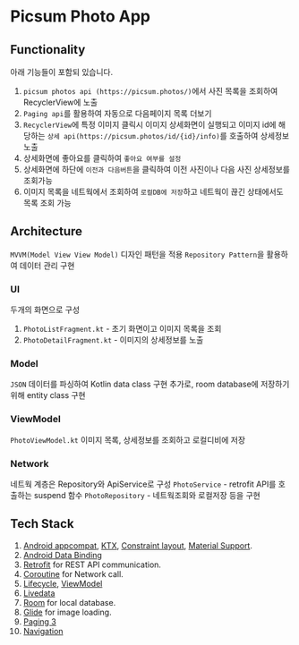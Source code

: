 # Picsum Photo App

## Functionality
아래 기능들이 포함되 있습니다.
1. `picsum photos api (https://picsum.photos/)`에서 사진 목록을 조회하여 RecyclerView에 노출
2. `Paging api`를 활용하여 자동으로 다음페이지 목록 더보기
3. `RecyclerView`에 특정 이미지 클릭시 이미지 상세화면이 실행되고 이미지 id에 해당하는 `상세 api(https://picsum.photos/id/{id}/info)`를 호출하여 상세정보 노출
4. 상세화면에 좋아요를 클릭하여 `좋아요 여부를 설정`
5. 상세화면에 하단에 `이전과 다음버튼`을 클릭하여 이전 사진이나 다음 사진 상세정보를 조회가능
6. 이미지 목록을 네트웍에서 조회하여 `로컬DB에 저장`하고 네트웍이 끊긴 상태에서도 목록 조회 가능

## Architecture
`MVVM(Model View View Model)` 디자인 패턴을 적용
`Repository Pattern`을 활용하여 데이터 관리 구현

### UI
두개의 화면으로 구성
1. `PhotoListFragment.kt` - 초기 화면이고 이미지 목록을 조회
2. `PhotoDetailFragment.kt` - 이미지의 상세정보를 노출

### Model
`JSON` 데이터를 파싱하여 Kotlin data class 구현
추가로, room database에 저장하기위해 entity class 구현

### ViewModel
`PhotoViewModel.kt`
이미지 목록, 상세정보를 조회하고 로컬디비에 저장

### Network
네트웍 계층은 Repository와 ApiService로 구성
`PhotoService` - retrofit API를 호출하는 suspend 함수
`PhotoRepository` - 네트웍조회와 로컬저장 등을 구현

## Tech Stack
1. [Android appcompat](https://developer.android.com/jetpack/androidx/releases/appcompat), [KTX](https://developer.android.com/kotlin/ktx), [Constraint layout](https://developer.android.com/reference/androidx/constraintlayout/widget/ConstraintLayout), [Material Support](https://material.io/develop/android/docs/getting-started).
2.  [Android Data Binding](https://developer.android.com/topic/libraries/data-binding)
3. [Retrofit](https://square.github.io/retrofit/) for REST API communication.
4. [Coroutine](https://developer.android.com/kotlin/coroutines) for Network call.
5. [Lifecycle](https://developer.android.com/jetpack/androidx/releases/lifecycle), [ViewModel](https://developer.android.com/topic/libraries/architecture/viewmodel)
6.  [Livedata](https://developer.android.com/topic/libraries/architecture/livedata)
7. [Room](https://developer.android.com/jetpack/androidx/releases/room) for local database.
8. [Glide](https://github.com/bumptech/glide) for image loading.
9. [Paging 3](https://developer.android.com/topic/libraries/architecture/paging/v3-overview)
10. [Navigation](https://developer.android.com/guide/navigation)
